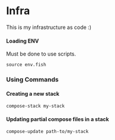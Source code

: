 # Infra

This is my infrastructure as code :)

#### Loading ENV

Must be done to use scripts.

```fish
source env.fish
```

### Using Commands

#### Creating a new stack

```fish
compose-stack my-stack
```

#### Updating partial compose files in a stack

```fish
compose-update path-to/my-stack
```
